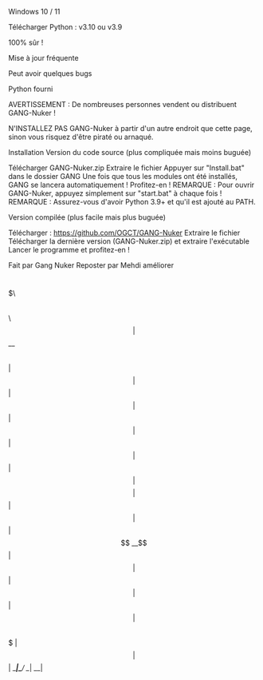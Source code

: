 Windows 10 / 11

Télécharger Python : v3.10 ou v3.9

100% sûr !

Mise à jour fréquente

Peut avoir quelques bugs

Python fourni

AVERTISSEMENT : De nombreuses personnes vendent ou distribuent GANG-Nuker !

N'INSTALLEZ PAS GANG-Nuker à partir d'un autre endroit que cette page, sinon vous risquez d'être piraté ou arnaqué.

Installation
Version du code source (plus compliquée mais moins buguée)

Télécharger GANG-Nuker.zip
Extraire le fichier
Appuyer sur "Install.bat" dans le dossier GANG
Une fois que tous les modules ont été installés, GANG se lancera automatiquement !
Profitez-en !
REMARQUE : Pour ouvrir GANG-Nuker, appuyez simplement sur "start.bat" à chaque fois !
REMARQUE : Assurez-vous d'avoir Python 3.9+ et qu'il est ajouté au PATH.

Version compilée (plus facile mais plus buguée)

Télécharger : https://github.com/OGCT/GANG-Nuker
Extraire le fichier
Télécharger la dernière version (GANG-Nuker.zip) et extraire l'exécutable
Lancer le programme et profitez-en !

Fait par Gang Nuker Reposter par Mehdi améliorer                                                                                                   
                                                                                                    

$$\       $$$$$$$\  $$\   $$\ 
$$ |      $$  __$$\ $$ |  $$ |
$$ |      $$ |  $$ |$$ |  $$ |
$$ |      $$ |  $$ |$$$$$$$$ |
$$ |      $$ |  $$ |$$  __$$ |
$$ |      $$ |  $$ |$$ |  $$ |
$$$$$$$$\ $$$$$$$  |$$ |  $$ |
\________|\_______/ \__|  \__|
                              
                              
                              
                                                                                                    
                                                                                                    
                                                                                                    
                                                                                                          
                              
                              












